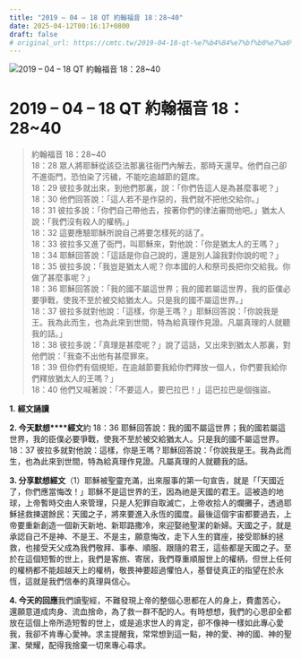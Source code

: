 ```yaml
---
title: "2019 – 04 – 18 QT 約翰福音 18：28~40"
date: 2025-04-12T00:16:17+0800
draft: false
# original_url: https://cmtc.tw/2019-04-18-qt-%e7%b4%84%e7%bf%b0%e7%a6%8f%e9%9f%b3-18%ef%bc%9a2840
---
```


![2019 – 04 – 18 QT 約翰福音 18：28~40](/images/qt.jpg   "2019 – 04 – 18 QT 約翰福音 18：28~40")

# 2019 – 04 – 18 QT 約翰福音 18：28~40

> 約翰福音 18：28~40  
> 18：28 眾人將耶穌從該亞法那裏往衙門內解去，那時天還早。他們自己卻不進衙門，恐怕染了污穢，不能吃逾越節的筵席。  
> 18：29 彼拉多就出來，到他們那裏，說：「你們告這人是為甚麼事呢？」  
> 18：30 他們回答說：「這人若不是作惡的，我們就不把他交給你。」  
> 18：31 彼拉多說：「你們自己帶他去，按著你們的律法審問他吧。」猶太人說：「我們沒有殺人的權柄。」  
> 18：32 這要應驗耶穌所說自己將要怎樣死的話了。  
> 18：33 彼拉多又進了衙門，叫耶穌來，對他說：「你是猶太人的王嗎？」  
> 18：34 耶穌回答說：「這話是你自己說的，還是別人論我對你說的呢？」  
> 18：35 彼拉多說：「我豈是猶太人呢？你本國的人和祭司長把你交給我。你做了甚麼事呢？」  
> 18：36 耶穌回答說：「我的國不屬這世界；我的國若屬這世界，我的臣僕必要爭戰，使我不至於被交給猶太人。只是我的國不屬這世界。」  
> 18：37 彼拉多就對他說：「這樣，你是王嗎？」耶穌回答說：「你說我是王。我為此而生，也為此來到世間，特為給真理作見證。凡屬真理的人就聽我的話。」  
> 18：38 彼拉多說：「真理是甚麼呢？」說了這話，又出來到猶太人那裏，對他們說：「我查不出他有甚麼罪來。  
> 18：39 但你們有個規矩，在逾越節要我給你們釋放一個人，你們要我給你們釋放猶太人的王嗎？」  
> 18：40 他們又喊著說：「不要這人，要巴拉巴！」這巴拉巴是個強盜。

**1.** **經文誦讀**

**2. 今天默想****經文**約 18：36 耶穌回答說：我的國不屬這世界；我的國若屬這世界，我的臣僕必要爭戰，使我不至於被交給猶太人。只是我的國不屬這世界。  
18：37 彼拉多就對他說：這樣，你是王嗎？耶穌回答說：「你說我是王。我為此而生，也為此來到世間，特為給真理作見證。凡屬真理的人就聽我的話。

**3. 分享默想經文**（1）耶穌被聖靈充滿，出來服事的第一句宣告，就是「「天國近了，你們應當悔改！」耶穌不是這世界的王，因為祂是天國的君王。這被造的地球，上帝暫時交由人來管理，只是人犯罪自取滅亡，上帝收拾人的爛攤子，透過耶穌拯救揀選餘民：天國之子，將來要進入永恆的國度。最後這個宇宙都要過去，上帝要重新創造一個新天新地、新耶路撒冷，來迎娶祂聖潔的新婦。天國之子，就是承認自己不是神、不是王、不是主，願意悔改，走下人生的寶座，接受耶穌的拯救，也接受天父成為我們敬拜、事奉、順服、跟隨的君王，這些都是天國之子。至於在這個短暫的世上，我們是客旅、寄居，我們尊重順服世上的權柄，但世上任何的權柄都不能超越天上的權柄，敬畏神要超過懼怕人，基督徒真正的指望在於永恆，這就是我們信奉的真理與信心。

**4. 今天的回應**我們讀聖經，不難發現上帝的整個心思都在人的身上，費盡苦心，還願意道成肉身、流血捨命，為了救一群不配的人。有時想想，我們的心思卻全都放在這個上帝所造短暫的世上，或是追求世人的肯定，卻不像神一樣如此專心愛我，我卻不肯專心愛神。求主提醒我，常常想到這一點，神的愛、神的國、神的聖潔、榮耀，配得我捨棄一切來專心尋求。